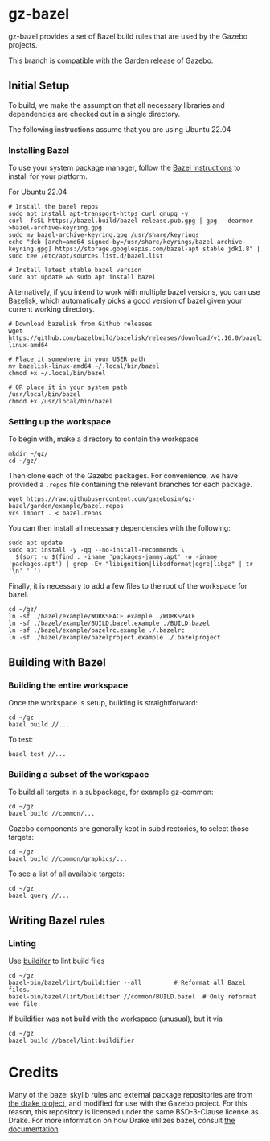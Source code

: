 # gz-bazel

gz-bazel provides a set of Bazel build rules that are used by the Gazebo projects.

This branch is compatible with the Garden release of Gazebo.

## Initial Setup

To build, we make the assumption that all necessary libraries and dependencies are checked out in a single directory.

The following instructions assume that you are using Ubuntu 22.04

### Installing Bazel

To use your system package manager, follow the [Bazel Instructions](https://docs.bazel.build/versions/master/install-ubuntu.html) to install for your platform.

For Ubuntu 22.04
```
# Install the bazel repos
sudo apt install apt-transport-https curl gnupg -y
curl -fsSL https://bazel.build/bazel-release.pub.gpg | gpg --dearmor >bazel-archive-keyring.gpg
sudo mv bazel-archive-keyring.gpg /usr/share/keyrings
echo "deb [arch=amd64 signed-by=/usr/share/keyrings/bazel-archive-keyring.gpg] https://storage.googleapis.com/bazel-apt stable jdk1.8" | sudo tee /etc/apt/sources.list.d/bazel.list

# Install latest stable bazel version
sudo apt update && sudo apt install bazel
```


Alternatively, if you intend to work with multiple bazel versions, you can use [Bazelisk](https://github.com/bazelbuild/bazelisk), which automatically picks a good version of bazel given your current working directory.

```
# Download bazelisk from Github releases
wget https://github.com/bazelbuild/bazelisk/releases/download/v1.16.0/bazelisk-linux-amd64

# Place it somewhere in your USER path
mv bazelisk-linux-amd64 ~/.local/bin/bazel
chmod +x ~/.local/bin/bazel

# OR place it in your system path
/usr/local/bin/bazel
chmod +x /usr/local/bin/bazel
```

### Setting up the workspace

To begin with, make a directory to contain the workspace

```
mkdir ~/gz/
cd ~/gz/
```

Then clone each of the Gazebo packages.  For convenience, we have provided a `.repos` file containing the relevant branches for each package.

```
wget https://raw.githubusercontent.com/gazebosim/gz-bazel/garden/example/bazel.repos
vcs import . < bazel.repos
```

You can then install all necessary dependencies with the following:

```
sudo apt update
sudo apt install -y -qq --no-install-recommends \
  $(sort -u $(find . -iname 'packages-jammy.apt' -o -iname 'packages.apt') | grep -Ev "libignition|libsdformat|ogre|libgz" | tr '\n' ' ')
```

Finally, it is necessary to add a few files to the root of the workspace for bazel.

```
cd ~/gz/
ln -sf ./bazel/example/WORKSPACE.example ./WORKSPACE
ln -sf ./bazel/example/BUILD.bazel.example ./BUILD.bazel
ln -sf ./bazel/example/bazelrc.example ./.bazelrc
ln -sf ./bazel/example/bazelproject.example ./.bazelproject
```

## Building with Bazel

### Building the entire workspace

Once the workspace is setup, building is straightforward:

```
cd ~/gz
bazel build //...
```

To test:

```
bazel test //...
```

### Building a subset of the workspace

To build all targets in a subpackage, for example gz-common:

```
cd ~/gz
bazel build //common/...
```

Gazebo components are generally kept in subdirectories, to select those targets:

```
cd ~/gz
bazel build //common/graphics/...
```

To see a list of all available targets:

```
cd ~/gz
bazel query //...
```

## Writing Bazel rules

### Linting

Use [buildifer](https://github.com/bazelbuild/buildtools/blob/master/buildifier/README.md) to lint build files

```
cd ~/gz
bazel-bin/bazel/lint/buildifier --all         # Reformat all Bazel files.
bazel-bin/bazel/lint/buildifier //common/BUILD.bazel  # Only reformat one file.
```

If buildifier was not build with the workspace (unusual), but it via

```
cd ~/gz
bazel build //bazel/lint:buildifier
```

# Credits

Many of the bazel skylib rules and external package repositories are from [the drake project](https://drake.mit.edu/), 
and modified for use with the Gazebo project.
For this reason, this repository is licensed under the same BSD-3-Clause license as Drake.
For more information on how Drake utilizes bazel, consult [the documentation](https://drake.mit.edu/bazel.html).
